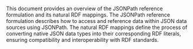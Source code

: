 This document provides an overview of the JSONPath reference formulation and its natural RDF mappings. The JSONPath reference formulation describes how to access and reference data within JSON data sources using JSONPath. The natural RDF mappings define the process of converting native JSON data types into their corresponding RDF literals, ensuring compatibility and interoperability with RDF standards. 
